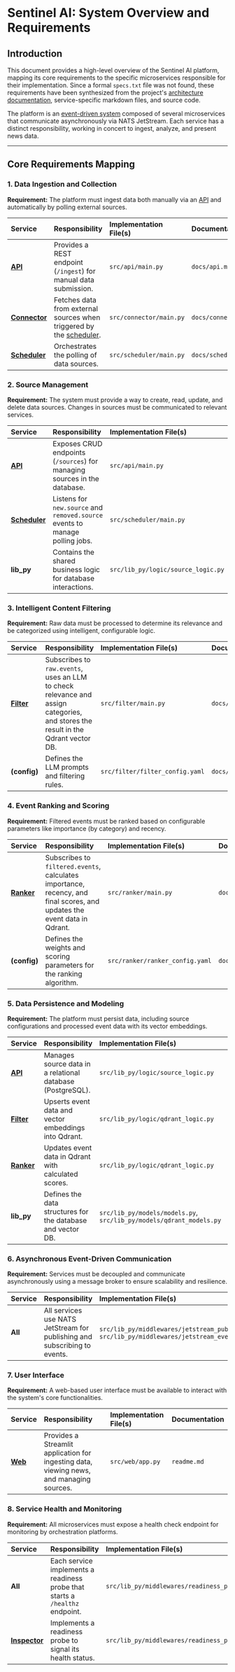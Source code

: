# Sentinel AI: System Overview and Requirements

## Introduction

This document provides a high-level overview of the Sentinel AI platform, mapping its core requirements to the specific microservices responsible for their implementation. Since a formal `specs.txt` file was not found, these requirements have been synthesized from the project's [architecture documentation](./architecture.md), service-specific markdown files, and source code.

The platform is an [event-driven system](./architecture.md) composed of several microservices that communicate asynchronously via NATS JetStream. Each service has a distinct responsibility, working in concert to ingest, analyze, and present news data.

---

## Core Requirements Mapping

### 1. Data Ingestion and Collection

**Requirement:** The platform must ingest data both manually via an [API](./api.md) and automatically by polling external sources.

| Service | Responsibility | Implementation File(s) | Documentation |
| :--- | :--- | :--- | :--- |
| [**API**](./api.md) | Provides a REST endpoint (`/ingest`) for manual data submission. | `src/api/main.py` | `docs/api.md` |
| [**Connector**](./connector.md) | Fetches data from external sources when triggered by the [scheduler](./scheduler.md). | `src/connector/main.py` | `docs/connector.md` |
| [**Scheduler**](./scheduler.md) | Orchestrates the polling of data sources. | `src/scheduler/main.py` | `docs/scheduler.md` |

### 2. Source Management

**Requirement:** The system must provide a way to create, read, update, and delete data sources. Changes in sources must be communicated to relevant services.

| Service | Responsibility | Implementation File(s) | Documentation |
| :--- | :--- | :--- | :--- |
| [**API**](./api.md) | Exposes CRUD endpoints (`/sources`) for managing sources in the database. | `src/api/main.py` | `docs/api.md` |
| [**Scheduler**](./scheduler.md)| Listens for `new.source` and `removed.source` events to manage polling jobs. | `src/scheduler/main.py` | `docs/scheduler.md` |
| **lib_py** | Contains the shared business logic for database interactions. | `src/lib_py/logic/source_logic.py` | N/A |

### 3. Intelligent Content Filtering

**Requirement:** Raw data must be processed to determine its relevance and be categorized using intelligent, configurable logic.

| Service | Responsibility | Implementation File(s) | Documentation |
| :--- | :--- | :--- | :--- |
| [**Filter**](./filter.md) | Subscribes to `raw.events`, uses an LLM to check relevance and assign categories, and stores the result in the Qdrant vector DB. | `src/filter/main.py` | `docs/filter.md` |
| **(config)** | Defines the LLM prompts and filtering rules. | `src/filter/filter_config.yaml` | `docs/filter.md` |

### 4. Event Ranking and Scoring

**Requirement:** Filtered events must be ranked based on configurable parameters like importance (by category) and recency.

| Service | Responsibility | Implementation File(s) | Documentation |
| :--- | :--- | :--- | :--- |
| [**Ranker**](./ranker.md) | Subscribes to `filtered.events`, calculates importance, recency, and final scores, and updates the event data in Qdrant. | `src/ranker/main.py` | `docs/ranker.md` |
| **(config)** | Defines the weights and scoring parameters for the ranking algorithm. | `src/ranker/ranker_config.yaml` | `docs/ranker.md` |

### 5. Data Persistence and Modeling

**Requirement:** The platform must persist data, including source configurations and processed event data with its vector embeddings.

| Service | Responsibility | Implementation File(s) | Documentation |
| :--- | :--- | :--- | :--- |
| [**API**](./api.md) | Manages source data in a relational database (PostgreSQL). | `src/lib_py/logic/source_logic.py` | `docs/api.md` |
| [**Filter**](./filter.md) | Upserts event data and vector embeddings into Qdrant. | `src/lib_py/logic/qdrant_logic.py` | `docs/filter.md` |
| [**Ranker**](./ranker.md) | Updates event data in Qdrant with calculated scores. | `src/lib_py/logic/qdrant_logic.py` | `docs/ranker.md` |
| **lib_py** | Defines the data structures for the database and vector DB. | `src/lib_py/models/models.py`, `src/lib_py/models/qdrant_models.py` | N/A |

### 6. Asynchronous Event-Driven Communication

**Requirement:** Services must be decoupled and communicate asynchronously using a message broker to ensure scalability and resilience.

| Service | Responsibility | Implementation File(s) | Documentation |
| :--- | :--- | :--- | :--- |
| **All** | All services use NATS JetStream for publishing and subscribing to events. | `src/lib_py/middlewares/jetstream_publisher.py`, `src/lib_py/middlewares/jetstream_event_subscriber.py` | `docs/architecture.md` |

### 7. User Interface

**Requirement:** A web-based user interface must be available to interact with the system's core functionalities.

| Service | Responsibility | Implementation File(s) | Documentation |
| :--- | :--- | :--- | :--- |
| [**Web**](../readme.md) | Provides a Streamlit application for ingesting data, viewing news, and managing sources. | `src/web/app.py` | `readme.md` |

### 8. Service Health and Monitoring

**Requirement:** All microservices must expose a health check endpoint for monitoring by orchestration platforms.

| Service | Responsibility | Implementation File(s) | Documentation |
| :--- | :--- | :--- | :--- |
| **All** | Each service implements a readiness probe that starts a `/healthz` endpoint. | `src/lib_py/middlewares/readiness_probe.py` | `docs/guardian.md` |
| [**Inspector**](./inspector.md) | Implements a readiness probe to signal its health status. | `src/lib_py/middlewares/readiness_probe.py` | `docs/inspector.md` |
